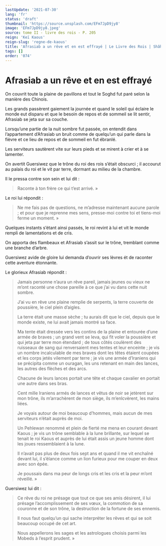 ```yaml
---
lastUpdate: '2021-07-30'
lang: 'fr'
status: 'draft'
thumbnail: 'https://source.unsplash.com/EFm7JpD9jy8'
image: 'EFm7JpD9jy8.jpeg'
source: tome II - livre des rois - P. 205
reign: 'Keï Kaous'
reign-slug: 'regne-de-kaous'
title: 'Afrasiab a un rêve et en est effrayé | Le Livre des Rois | Shâhnâmeh'
tags: []
order: '074'
---
```


<!-- LTeX: language=fr -->

# Afrasiab a un rêve et en est effrayé

On couvrit toute la plaine de pavillons et tout le Soghd fut paré selon la manière des Chinois.

Les grands passèrent gaiement la journée et quand le soleil qui éclaire le monde eut disparu et que le besoin de repos et de sommeil se lit sentir, Afrasiab se jeta sur sa couche.

Lorsqu’une partie de la nuit sombre fut passée, on entendit dans l’appartement d’Afrasiab un bruit comme de quelqu’un qui parle dans la fièvre et ce lieu de repos et de sommeil en fut ébranlé.

Les serviteurs sautèrent vite sur leurs pieds et se mirent à crier et à se lamenter.

On avertit Guersiwez que le trône du roi des rois s’était obscurci ; il accourut au palais du roi et le vit par terre, dormant au milieu de la chambre.

Il le pressa contre son sein et lui dit :

> Raconte à ton frère ce qui t’est arrivé. »

Le roi lui répondit :

> Ne me fais pas de questions, ne m’adresse maintenant aucune parole ; et pour que je reprenne mes sens, presse-moi contre toi et tiens-moi ferme un moment. »

Quelques instants s’étant ainsi passés, le roi revint à lui et vit le monde rempli de lamentations et de cris.

On apporta des flambeaux et Afrasiab s’assit sur le trône, tremblant comme une branche d’arbre.

Guersiwez avide de gloire lui demanda d’ouvrir ses lèvres ét de raconter cette aventure étonnante.

Le glorieux Afrasiab répondit :

> Jamais personne n’aura un rêve pareil, jamais jeunes ou vieux ne m’ont raconté une chose pareille à ce que j’ai vu dans cette nuit sombre.
>
> J’ai vu en rêve une plaine remplie de serpents, la terre couverte de poussière, le ciel plein d’aigles.
>
> La terre était une masse sèche ; tu aurais dit que le ciel, depuis que le monde existe, ne lui avait jamais montré sa face.
>
> Ma tente était dressée vers les contins de la plaine et entourée d’une armée de braves ; un grand vent se leva, qui fit voler la poussière et qui jeta par terre mon étendard ; de tous côtés coulèrent des ruisseaux de sang qui renversaient mes tentes et leur enceinte ; je vis un nombre incalculable de mes braves dont les têtes étaient coupées et les corps jetés vilement par terre ; je vis une armée d’Iraniens qui se précipita comme un ouragan, les uns retenant en main des lances, les autres des flèches et des arcs.
>
> Chacune de leurs lances portait une tête et chaque cavalier en portait une autre dans ses bras.
>
> Cent mille Iraniens armés de lances et vêtus de noir se jetèrent sur mon trône, ils m’arrachèrent de mon siège, ils m’enlcvèrent, les mains liées.
>
> Je voyais autour de moi beaucoup d’hommes, mais aucun de mes serviteurs n’était auprès de moi.
>
> Un Pehlewan renommé et plein de fierté me mena en courant devant Kaous ; je vis un trône semblable à la lune brillante, sur lequel se tenait le roi Kaous et auprès de lui était assis un jeune homme dont les joues ressemblaient à la lune.
>
> Il n’avait pas plus de deux fois sept ans et quand il me vit enchaîné devant lui, il s’élance comme un lion furieux pour me couper en deux avec son épée.
>
> Je poussais dans ma peur de longs cris et les cris et la peur m’ont réveillé. »

Guersiwez lui dit :

> Ce rêve du roi ne présage que tout ce que ses amis désirent, il lui présage l’accomplissement de ses vœux, la commotion de sa couronne et de son trône, la destruction de la fortune de ses ennemis.
>
> Il nous faut quelqu’un qui sache interpréter les rêves et qui se soit beaucoup occupé de cet art.
>
> Nous appellerons les sages et les astrologues choisis parmi les Mobeds à l’esprit prudent. »
